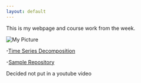 ```yaml
---
layout: default
---
```




This is my webpage and course work from the week.

![My Picture](/pictures/parkd_Funny.jpg)

-[Time Series Decomposition](/timeseries/index.md)

-[Sample Repository](https://github.com/bparkman27)

Decided not put in a youtube video
